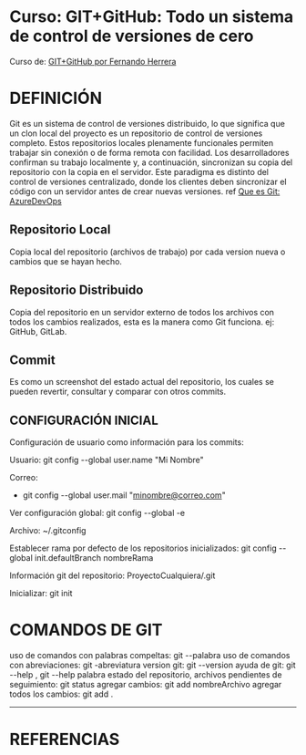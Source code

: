 # Curso: GIT+GitHub: Todo un sistema de control de versiones de cero
Curso de: [GIT+GitHub por Fernando Herrera](https://www.udemy.com/course/git-github/)


# DEFINICIÓN

Git es un sistema de control de versiones distribuido, lo que significa que un clon local del proyecto es un repositorio de control de versiones completo. Estos repositorios locales plenamente funcionales permiten trabajar sin conexión o de forma remota con facilidad. Los desarrolladores confirman su trabajo localmente y, a continuación, sincronizan su copia del repositorio con la copia en el servidor. Este paradigma es distinto del control de versiones centralizado, donde los clientes deben sincronizar el código con un servidor antes de crear nuevas versiones. ref [Que es Git: AzureDevOps](https://learn.microsoft.com/es-es/devops/develop/git/what-is-git)


## Repositorio Local
Copia local del repositorio (archivos de trabajo) por cada version nueva o cambios que se hayan hecho.

## Repositorio Distribuido
Copia del repositorio en un servidor externo de todos los archivos con todos los cambios realizados, esta es la manera como Git funciona. ej: GitHub, GitLab.

## Commit
Es como un screenshot del estado actual del repositorio, los cuales se pueden revertir, consultar y comparar con otros commits.

## CONFIGURACIÓN INICIAL

Configuración de usuario como información para los commits:

Usuario:
    git config --global user.name "Mi Nombre"

Correo:
- git config --global user.mail "minombre@correo.com"

Ver configuración global: 
    git config --global -e

Archivo:
~/.gitconfig

Establecer rama por defecto de los repositorios inicializados: 
    git config --global init.defaultBranch nombreRama

Información git del repositorio:
    ProyectoCualquiera/.git

Inicializar: 
    git init



# COMANDOS DE GIT

uso de comandos con palabras compeltas: git --palabra
uso de comandos con abreviaciones: git -abreviatura
version git: git --version
ayuda de git: git --help , git --help palabra
estado del repositorio, archivos pendientes de seguimiento: git status
agregar cambios: git add nombreArchivo
agregar todos los cambios: git add .


***
# REFERENCIAS


